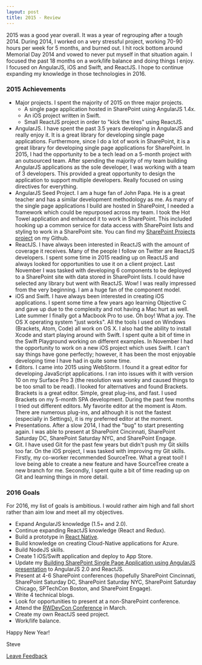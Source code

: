 ```yaml
---
layout: post
title: 2015 - Review
---
```


2015 was a good year overall. It was a year of regrouping after a tough 2014. During 2014, I worked on a very stressful project, working 70-90 hours per week for 5 months, and burned out. I hit rock bottom around Memorial Day 2014 and vowed to never put myself in that situation again. I focused the past 18 months on a work/life balance and doing things I enjoy. I focused on AngularJS, iOS and Swift, and ReactJS. I hope to continue expanding my knowledge in those technologies in 2016.

### 2015 Achievements

+ Major projects. I spent the majority of 2015 on three major projects.
  - A single page application hosted in SharePoint using AngularJS 1.4x.
  - An iOS project written in Swift.
  - Small ReactJS project in order to "kick the tires" using ReactJS.
+ AngularJS. I have spent the past 3.5 years developing in AngularJS and really enjoy it. It is a great library for developing single page applications. Furthermore, since I do a lot of work in SharePoint, it is a great library for developing single page applications for SharePoint. In 2015, I had the opportunity to be a tech lead on a 5-month project with an outsourced team. After spending the majority of my team building AngularJS applications as the sole developer, I was working with a team of 3 developers. This provided a great opportunity to design the application to support multiple developers. Really focused on using directives for everything.
+ AngularJS Seed Project. I am a huge fan of John Papa. He is a great teacher and has a similar development methodology as me. As many of the single page applications I build are hosted in SharePoint, I needed a framework which could be repurposed across my team. I took the Hot Towel application and enhanced it to work in SharePoint. This included hooking up a common service for data access with SharePoint lists and styling to work in a SharePoint site. You can find my [SharePoint Projects project](https://github.com/spietrek/SharePoint.Projects) on my Github.
+ ReactJS. I have always been interested in ReactJS with the amount of coverage it receives. Many of the people I follow on Twitter are ReactJS developers. I spent some time in 2015 reading up on ReactJS and always looked for opportunities to use it on a client project. Last November I was tasked with developing 6 components to be deployed to a SharePoint site with data stored in SharePoint lists. I could have selected any library but went with ReactJS. Wow! I was really impressed from the very beginning. I am a huge fan of the component model.
+ iOS and Swift. I have always been interested in creating iOS applications. I spent some time a few years ago learning Objective C and gave up due to the complexity and not having a Mac hurt as well. Late summer I finally got a Macbook Pro to use. Oh boy! What a joy. The OS X operating system "just works". All the tools I used on Windows (Brackets, Atom, Code) all work on OS X. I also had the ability to install Xcode and start playing around with Swift. I spent quite a bit of time in the Swift Playground working on different examples. In November I had the opportunity to work on a new iOS project which uses Swift. I can't say things have gone perfectly; however, it has been the most enjoyable developing time I have had in quite some time.
+ Editors. I came into 2015 using WebStorm. I found it a great editor for developing JavaScript applications. I ran into issues with it with version 10 on my Surface Pro 3 (the resolution was wonky and caused things to be too small to be read). I looked for alternatives and found Brackets. Brackets is a great editor. Simple, great plug-ins, and fast. I used Brackets on my 5-month SPA development. During the past few months I tried out different editors. My favorite editor at the moment is Atom. There are numerous plug-ins, and although it is not the fastest (especially in Settings), it is my preferred editor at the moment.
+ Presentations. After a slow 2014, I had the "bug" to start presenting again. I was able to present at SharePoint Cincinnati, SharePoint Saturday DC, SharePoint Saturday NYC, and SharePoint Engage.
+ Git. I have used Git for the past few years but didn't push my Git skills too far. On the iOS project, I was tasked with improving my Git skills. Firstly, my co-worker recommended SourceTree. What a great tool! I love being able to create a new feature and have SourceTree create a new branch for me. Secondly, I spent quite a bit of time reading up on Git and learning things in more detail.

### 2016 Goals

For 2016, my list of goals is ambitious. I would rather aim high and fall short rather than aim low and meet all my objectives.

+ Expand AngularJS knowledge (1.5+ and 2.0).
+ Continue expanding ReactJS knowledge (React and Redux).
+ Build a prototype in [React Native](https://facebook.github.io/react-native/).
+ Build knowledge on creating Cloud-Native applications for Azure.
+ Build NodeJS skills.
+ Create 1 iOS/Swift application and deploy to App Store.
+ Update my [Building SharePoint Single Page Application using AngularJS presentation](https://github.com/spietrek/spsnyc2015) to AngularJS 2.0 and ReactJS.
+ Present at 4-6 SharePoint conferences (hopefully SharePoint Cincinnati, SharePoint Saturday DC, SharePoint Saturday NYC, SharePoint Saturday Chicago, SPTechCon Boston, and SharePoint Engage).
+ Write 4 technical blogs.
+ Look for opportunities to present at a non-SharePoint conference.
+ Attend the [RWDevCon Conference](http://rwdevcon.com/) in March.
+ Create my own ReactJS seed project.
+ Work/life balance.

Happy New Year!

Steve


[Leave Feedback](https://github.com/spietrek/Feedback/issues/new)
